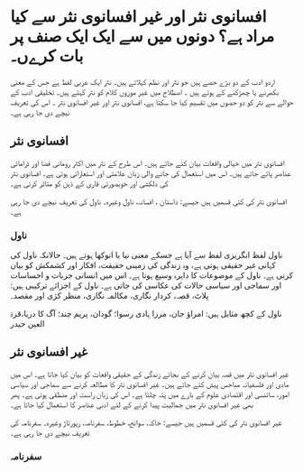 # افسانوی نثر اور  غیر افسانوی نثر سے کیا مراد ہے؟ دونوں میں سے ایک ایک صنف پر بات کرےں۔
اردو ادب کے دو بڑے حصے ہیں جو نثر اور نظم کہلاتے ہیں۔ نثر ایک عربی لفظ ہے جس کے معنی بکھرنے  یا چھڑکنے کے ہوتے ہیں ۔ اصطلاح میں غیر موزوں کلام  کو نثر کہتے ہیں۔ تخلیقی ادب کے حوالے سے نثر کو دو حصوں میں تقسیم کیا جا سکتا ہے، افسانوی نثر اور غیر افسانوی نثر ۔  اس کی تعریف  نیچے دی جا رہی ہے۔

## افسانوی  نثر
افسانوی نثر میں خیالی واقعات بیان کئے جاتے ہیں۔ اس طرح کے نثر میں اکثر رومانی فضا اور ڈرامائی عناصر پائے جاتے ہیں۔ اس میں  استعمال کی جانے  والی زبان علامتی اور استعاراتی ہوتی ہے۔  افسانوی نثر کی دلکشی اور خوبصورتی قاری کے ذہن کو متاثر کرتی ہے۔	

افسانوی نثر کی کئی قسمیں ہیں جیسے: داستان ، افسانہ، ناول وغیرہ۔ ناول کی تعریف   نیچے دی جا رہی ہے۔

###  ناول
ناول لفظ انگریزی لفظ سے آیا ہے جسکے معنی نیا یا انوکھا ہوتے ہیں۔ حالانکہ ناول کی کہانی غیر حقیقی ہوتی ہے، وہ زندگی کی  زمینی حقیقت، افکار اور کشمکش کو بیان کرتی ہے۔  ناول کے موضوعات کا دایرہ وسیع ہوتا ہے۔ اس میں انسانی جزبات و احساسات اور سماجی اور سیاسی  حالات کی عکاسی کی جاتی ہے۔ ناول کے اجزائے ترکیبی ہیں: پلاٹ، قصہ، کردار نگاری، مکالمہ نگاری، منظر کژی اور مقصد۔

 ناول کے کچھ مثایل ہیں: امراؤ جان، مرزا ہادی رسوا؛  گودان، پریم چند؛  آگ کا دریا،قرۃ العین حیدر

## غیر افسانوی نثر
 غیر افسانوی نثر میں قصہ بیان کرنے کے بجائے زندگی کے حقیقی واقعات کو بیان کیا جاتا ہے۔ اس میں مادی اور فلسفیانہ مباحس پیش  کئے جاتے ہیں۔ غیر افسانوی نثر کا مطالعہ کرنے سے سماجی اور سیاسی امور، سائنسی اور  اقتصادی علوم  کے بارے میں پتہ چلتا ہے۔ اس کی زبان راست اور منطقی ہوتی ہے۔ پھر بھی  غیر افسانوی نثر میں جمالیت پیدا کرنے کے لئے ادبی عناصر کا استعمال کیا جاتا ہے۔

غیر افسانوی نثر کی کئی قسمیں ہیں جیسے: خاکہ، سوانح، خطوط، سفرنامہ، رپورتاژ وغیرہ۔ سفرنامہ کی تعریف   نیچے دی جا رہی ہے۔

### سفرنامہ
